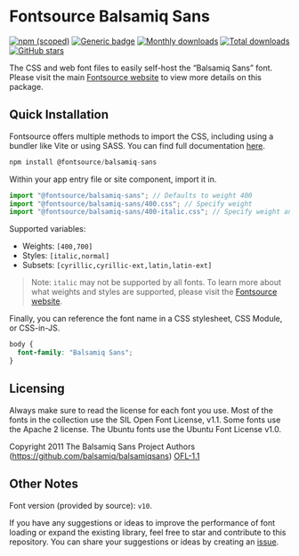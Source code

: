 # Fontsource Balsamiq Sans

[![npm (scoped)](https://img.shields.io/npm/v/@fontsource/balsamiq-sans?color=brightgreen)](https://www.npmjs.com/package/@fontsource/balsamiq-sans) [![Generic badge](https://img.shields.io/badge/fontsource-passing-brightgreen)](https://github.com/fontsource/fontsource) [![Monthly downloads](https://badgen.net/npm/dm/@fontsource/balsamiq-sans)](https://github.com/fontsource/fontsource) [![Total downloads](https://badgen.net/npm/dt/@fontsource/balsamiq-sans)](https://github.com/fontsource/fontsource) [![GitHub stars](https://img.shields.io/github/stars/fontsource/fontsource.svg?style=social&label=Star)](https://github.com/fontsource/fontsource/stargazers)

The CSS and web font files to easily self-host the “Balsamiq Sans” font. Please visit the main [Fontsource website](https://fontsource.org/fonts/balsamiq-sans) to view more details on this package.

## Quick Installation

Fontsource offers multiple methods to import the CSS, including using a bundler like Vite or using SASS. You can find full documentation [here](https://fontsource.org/docs/getting-started/introduction).

```javascript
npm install @fontsource/balsamiq-sans
```

Within your app entry file or site component, import it in.

```javascript
import "@fontsource/balsamiq-sans"; // Defaults to weight 400
import "@fontsource/balsamiq-sans/400.css"; // Specify weight
import "@fontsource/balsamiq-sans/400-italic.css"; // Specify weight and style
```

Supported variables:
- Weights: `[400,700]`
- Styles: `[italic,normal]`
- Subsets: `[cyrillic,cyrillic-ext,latin,latin-ext]`

> Note: `italic` may not be supported by all fonts. To learn more about what weights and styles are supported, please visit the [Fontsource website](https://fontsource.org/fonts/balsamiq-sans).

Finally, you can reference the font name in a CSS stylesheet, CSS Module, or CSS-in-JS.

```css
body {
  font-family: "Balsamiq Sans";
}
```

## Licensing
Always make sure to read the license for each font you use. Most of the fonts in the collection use the SIL Open Font License, v1.1. Some fonts use the Apache 2 license. The Ubuntu fonts use the Ubuntu Font License v1.0.

Copyright 2011 The Balsamiq Sans Project Authors (https://github.com/balsamiq/balsamiqsans)
[OFL-1.1](http://scripts.sil.org/OFL)

## Other Notes
Font version (provided by source): `v10`.

If you have any suggestions or ideas to improve the performance of font loading or expand the existing library, feel free to star and contribute to this repository. You can share your suggestions or ideas by creating an [issue](https://github.com/fontsource/fontsource/issues).